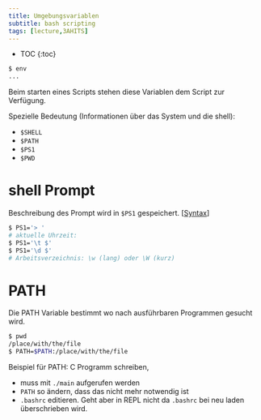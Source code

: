 ```yaml
---
title: Umgebungsvariablen
subtitle: bash scripting
tags: [lecture,3AHITS]
---
```


* TOC
{:toc}
```sh
$ env
...
```

Beim starten eines Scripts stehen diese Variablen dem Script zur Verfügung.

Spezielle Bedeutung (Informationen über das System und die shell):

- `$SHELL`
- `$PATH`
- `$PS1`
- `$PWD`



# shell Prompt

Beschreibung des Prompt wird in `$PS1` gespeichert. [[Syntax](https://wiki.ubuntuusers.de/Bash/Prompt/)]

```bash
$ PS1='> '
# aktuelle Uhrzeit:
$ PS1='\t $'
$ PS1='\d $'
# Arbeitsverzeichnis: \w (lang) oder \W (kurz)
```



# PATH

Die PATH Variable bestimmt wo nach ausführbaren Programmen gesucht wird.

```bash
$ pwd
/place/with/the/file
$ PATH=$PATH:/place/with/the/file
```



Beispiel für PATH: C Programm schreiben,

- muss mit `./main` aufgerufen werden
- `PATH` so ändern, dass das nicht mehr notwendig ist
- `.bashrc` editieren. Geht aber in REPL nicht da `.bashrc` bei neu laden überschrieben wird.

